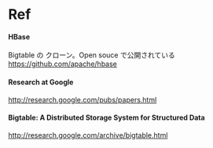 # Ref

#### HBase
Bigtable の クローン。Open souce で公開されている
https://github.com/apache/hbase


#### Research at Google
http://research.google.com/pubs/papers.html

#### Bigtable: A Distributed Storage System for Structured Data
http://research.google.com/archive/bigtable.html

